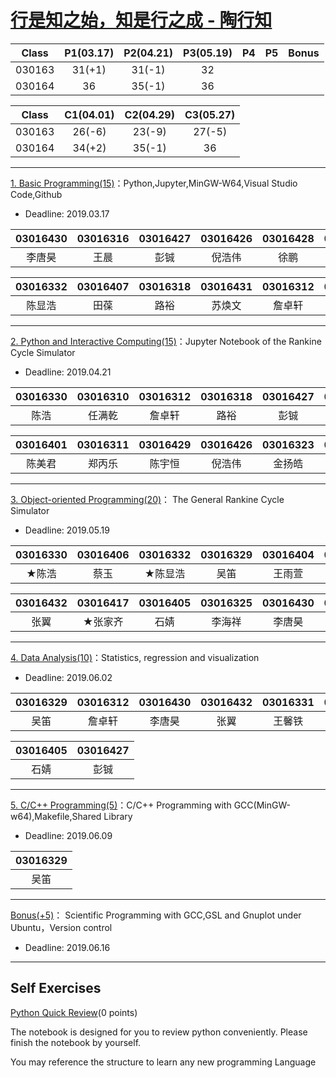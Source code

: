 # [行是知之始，知是行之成 - 陶行知](http://yuedu.163.com/source/2963f558d8cc47dda31faa19c4e776e9_4)

|  Class  | P1(03.17) | P2(04.21) | P3(05.19) | P4       | P5       | Bonus    |
|:-------:|:---------:|:---------:|:---------:|:--------:|:--------:|:--------:|
| 030163  |  31(+1)   | 31(-1)    |     32    |          |          |          |   
| 030164  |  36       | 35(-1)    |     36    |          |          |          |  

|  Class  | C1(04.01) | C2(04.29) | C3(05.27) | 
|:-------:|:---------:|:---------:|:---------:|
| 030163  |  26(-6)   |  23(-9)   |  27(-5)   | 
| 030164  |  34(+2)   |  35(-1)   |  36       |

---

[1. Basic Programming(15)](./P1)：Python,Jupyter,MinGW-W64,Visual Studio Code,Github

* Deadline: 2019.03.17

|03016430 | 03016316 | 03016427 | 03016426 | 03016428 | 03016404 |03016331 |03016401 | 03016429 |
|:-------:|:--------:|:--------:|:--------:|:--------:|:--------:|:--------:|:------:|:--------:|
| 李唐昊  |  王晨     |    彭铖  | 倪浩伟    | 徐鹏     |  王雨萱   | 王馨铁   |  陈美君 | 陈宇恒    |  


| 03016332 | 03016407 | 03016318 |03016431  | 03016312 | 03016319 | 03016405 | 03016406 |03016403 |
|:--------:|:--------:|:--------:|:--------:|:--------:|:--------:|:--------:|:--------:|:--------:|
| 陈显浩    |   田葆   | 路裕     |  苏焕文   |  詹卓轩  |  王达之   |   石婧   |  蔡玉     | ★刘祎璇 |

---

[2. Python and Interactive Computing(15)](./P2)：Jupyter Notebook of the Rankine Cycle Simulator 

* Deadline: 2019.04.21

| 03016330 |03016310  | 03016312  | 03016318  | 03016427 | 03016332 |  03016432 | 03016329 | 03016331 |
|:--------:|:--------:|:---------:|:---------:|:--------:|:--------:|:---------:|:--------:|:--------:|
|  陈浩    |  任满乾   |  詹卓轩    |  路裕     |    彭铖  | ★陈显浩    |   张翼     | 吴笛     | 王馨铁   |

|03016401 | 03016311 | 03016429 |03016426   | 03016323|   03016403  |  03016327  |03016404 | 03016420 |
|:-------:|:--------:|:--------:|:--------:|:--------:|:-----------:|:----------:|:--------:|:--------:|
|  陈美君  | 郑丙乐   | 陈宇恒   |  倪浩伟   |  金扬皓   | **★刘祎璇** |   张崇辉   | 王雨萱   |  汤政    |

---

[3. Object-oriented Programming(20)](./P3)： The General Rankine Cycle Simulator

* Deadline: 2019.05.19

| 03016330 | 03016406 | 03016332  | 03016329 |03016404 | 03016411 | 03016331|03016310  | 03016407 |
|:--------:|:--------:|:--------:|:--------:|:--------:|:--------:|:--------:|:--------:|:--------:|
|  ★陈浩  |  蔡玉     |★陈显浩   | 吴笛     | 王雨萱   |  王利国   | 王馨铁   | 任满乾   | ★田葆   |

| 03016432 | 03016417 |03016405 | 03016325 | 03016430 | 03016312 |  03016403  |03016420 |03016423 |
|:--------:|:--------:|:-------:|:--------:|:--------:|:--------:|:----------:|:--------:|:--------:|
|  张翼    |  ★张家齐 |  石婧   | 李海祥   |  李唐昊    | 詹卓轩    | ★刘祎璇  | 汤政    |  金扬皓 |

---

[4. Data Analysis(10)](./P4)：Statistics, regression and visualization

* Deadline: 2019.06.02

| 03016329 | 03016312 | 03016430 | 03016432 | 03016331 | 03016310 | 03016332 | 03016323 | 03016411 |  
|:--------:|:--------:|:--------:|:--------:|:--------:|:--------:|:--------:|:--------:|:--------:|
| 吴笛     | 詹卓轩    | 李唐昊   |   张翼    | 王馨铁   |  任满乾   | 陈显浩   | 张佳钰 | 王利国   | 

| 03016405 | 03016427 |
|:--------:|:--------:|
|   石婧   |  彭铖     |

---

[5. C/C++ Programming(5)](./P5)：C/C++ Programming with GCC(MinGW-w64),Makefile,Shared Library

* Deadline: 2019.06.09

| 03016329 |
|:--------:|
| 吴笛     |

---

[Bonus(+5)](./Bonus)： Scientific Programming with GCC,GSL and Gnuplot under Ubuntu，Version control

* Deadline: 2019.06.16

---

## Self Exercises

[Python Quick Review](./self-exercises)(0  points)

The notebook is designed for you to review python conveniently. Please finish the notebook by yourself.

You may reference the structure to learn any new programming Language

